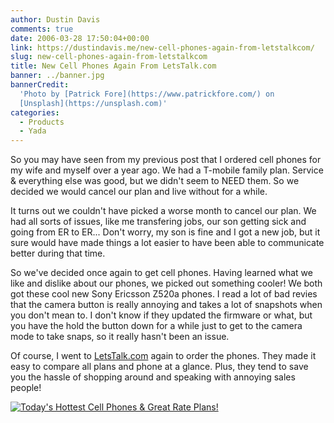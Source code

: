 ```yaml
---
author: Dustin Davis
comments: true
date: 2006-03-28 17:50:04+00:00
link: https://dustindavis.me/new-cell-phones-again-from-letstalkcom/
slug: new-cell-phones-again-from-letstalkcom
title: New Cell Phones Again From LetsTalk.com
banner: ../banner.jpg
bannerCredit:
  'Photo by [Patrick Fore](https://www.patrickfore.com/) on
  [Unsplash](https://unsplash.com)'
categories:
  - Products
  - Yada
---
```


So you may have seen from my previous post that I ordered cell phones for my
wife and myself over a year ago. We had a T-mobile family plan. Service &
everything else was good, but we didn't seem to NEED them. So we decided we
would cancel our plan and live without for a while.

It turns out we couldn't have picked a worse month to cancel our plan. We had
all sorts of issues, like me transfering jobs, our son getting sick and going
from ER to ER... Don't worry, my son is fine and I got a new job, but it sure
would have made things a lot easier to have been able to communicate better
during that time.

So we've decided once again to get cell phones. Having learned what we like and
dislike about our phones, we picked out something cooler! We both got these cool
new Sony Ericsson Z520a phones. I read a lot of bad revies that the camera
button is really annoying and takes a lot of snapshots when you don't mean to. I
don't know if they updated the firmware or what, but you have the hold the
button down for a while just to get to the camera mode to take snaps, so it
really hasn't been an issue.

[](http://www.dpbolvw.net/click-1458295-5837649)

Of course, I went to
[LetsTalk.com](http://www.dpbolvw.net/click-1458295-5837649) again to order the
phones. They made it easy to compare all plans and phone at a glance. Plus, they
tend to save you the hassle of shopping around and speaking with annoying sales
people!

[ ![Today's Hottest Cell Phones & Great Rate Plans!](http://www.afcyhf.com/image-1458295-10305624)](http://www.dpbolvw.net/click-1458295-10305624)
